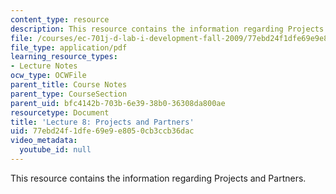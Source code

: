 ```yaml
---
content_type: resource
description: This resource contains the information regarding Projects and Partners.
file: /courses/ec-701j-d-lab-i-development-fall-2009/77ebd24f1dfe69e9e8050cb3ccb36dac_MITEC_701JF09_lec08_nb.pdf
file_type: application/pdf
learning_resource_types:
- Lecture Notes
ocw_type: OCWFile
parent_title: Course Notes
parent_type: CourseSection
parent_uid: bfc4142b-703b-6e39-38b0-36308da800ae
resourcetype: Document
title: 'Lecture 8: Projects and Partners'
uid: 77ebd24f-1dfe-69e9-e805-0cb3ccb36dac
video_metadata:
  youtube_id: null
---
```

This resource contains the information regarding Projects and Partners.